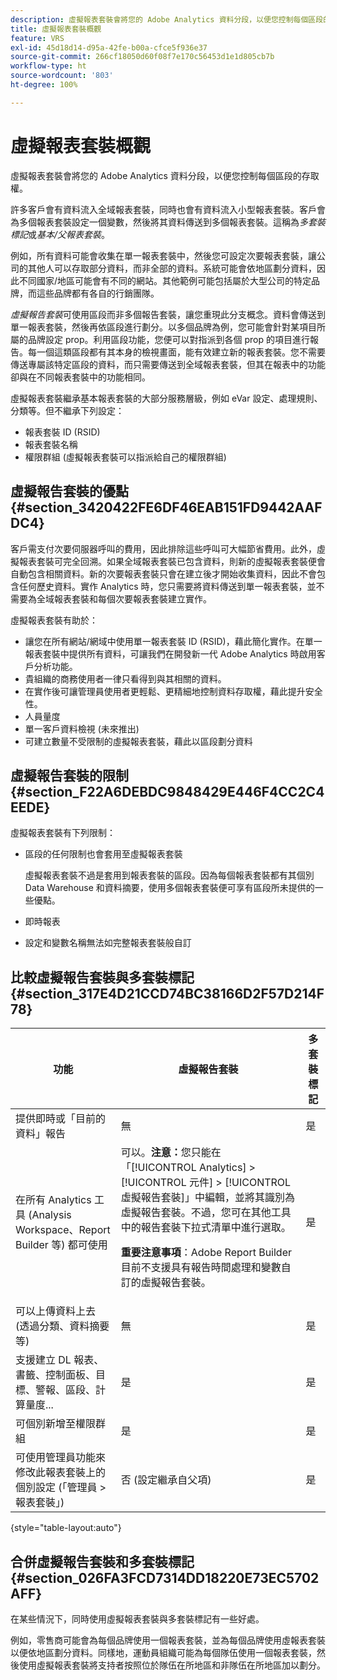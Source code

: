 ```yaml
---
description: 虛擬報表套裝會將您的 Adobe Analytics 資料分段，以便您控制每個區段的存取權。
title: 虛擬報表套裝概觀
feature: VRS
exl-id: 45d18d14-d95a-42fe-b00a-cfce5f936e37
source-git-commit: 266cf18050d60f08f7e170c56453d1e1d805cb7b
workflow-type: ht
source-wordcount: '803'
ht-degree: 100%

---
```


# 虛擬報表套裝概觀

虛擬報表套裝會將您的 Adobe Analytics 資料分段，以便您控制每個區段的存取權。

許多客戶會有資料流入全域報表套裝，同時也會有資料流入小型報表套裝。客戶會為多個報表套裝設定一個變數，然後將其資料傳送到多個報表套裝。這稱為&#x200B;*多套裝標記*&#x200B;或&#x200B;*基本/父報表套裝*。

例如，所有資料可能會收集在單一報表套裝中，然後您可設定次要報表套裝，讓公司的其他人可以存取部分資料，而非全部的資料。系統可能會依地區劃分資料，因此不同國家/地區可能會有不同的網站。其他範例可能包括屬於大型公司的特定品牌，而這些品牌都有各自的行銷團隊。

*虛擬報告套裝*&#x200B;可使用區段而非多個報告套裝，讓您重現此分支概念。資料會傳送到單一報表套裝，然後再依區段進行劃分。以多個品牌為例，您可能會針對某項目所屬的品牌設定 prop。利用區段功能，您便可以對指派到各個 prop 的項目進行報告。每一個這類區段都有其本身的檢視畫面，能有效建立新的報表套裝。您不需要傳送專屬該特定區段的資料，而只需要傳送到全域報表套裝，但其在報表中的功能卻與在不同報表套裝中的功能相同。

虛擬報表套裝繼承基本報表套裝的大部分服務層級，例如 eVar 設定、處理規則、分類等。但不繼承下列設定：

* 報表套裝 ID (RSID)
* 報表套裝名稱
* 權限群組 (虛擬報表套裝可以指派給自己的權限群組)

## 虛擬報告套裝的優點 {#section_3420422FE6DF46EAB151FD9442AAFDC4}

客戶需支付次要伺服器呼叫的費用，因此排除這些呼叫可大幅節省費用。此外，虛擬報表套裝可完全回溯。如果全域報表套裝已包含資料，則新的虛擬報表套裝便會自動包含相關資料。新的次要報表套裝只會在建立後才開始收集資料，因此不會包含任何歷史資料。實作 Analytics 時，您只需要將資料傳送到單一報表套裝，並不需要為全域報表套裝和每個次要報表套裝建立實作。

虛擬報表套裝有助於：

* 讓您在所有網站/網域中使用單一報表套裝 ID (RSID)，藉此簡化實作。在單一報表套裝中提供所有資料，可讓我們在開發新一代 Adobe Analytics 時啟用客戶分析功能。
* 貴組織的商務使用者一律只看得到與其相關的資料。
* 在實作後可讓管理員使用者更輕鬆、更精細地控制資料存取權，藉此提升安全性。
* 人員量度
* 單一客戶資料檢視 (未來推出)
* 可建立數量不受限制的虛擬報表套裝，藉此以區段劃分資料

## 虛擬報告套裝的限制 {#section_F22A6DEBDC9848429E446F4CC2C4EEDE}

虛擬報表套裝有下列限制：

* 區段的任何限制也會套用至虛擬報表套裝

  虛擬報表套裝不過是套用到報表套裝的區段。因為每個報表套裝都有其個別 Data Warehouse 和資料摘要，使用多個報表套裝便可享有區段所未提供的一些優點。
* 即時報表
* 設定和變數名稱無法如完整報表套裝般自訂

## 比較虛擬報告套裝與多套裝標記 {#section_317E4D21CCD74BC38166D2F57D214F78}

| 功能 | 虛擬報告套裝 | 多套裝標記 |
|--- |--- |--- |
| 提供即時或「目前的資料」報告 | 無 | 是 |
| 在所有 Analytics 工具 (Analysis Workspace、Report Builder 等) 都可使用 | 可以。**注意：**&#x200B;您只能在「[!UICONTROL Analytics] > [!UICONTROL 元件] > [!UICONTROL 虛擬報告套裝]」中編輯，並將其識別為虛擬報告套裝。不過，您可在其他工具中的報告套裝下拉式清單中進行選取。<p>**重要注意事項**：Adobe Report Builder 目前不支援具有報告時間處理和變數自訂的虛擬報告套裝。 | 是 |
| 可以上傳資料上去 (透過分類、資料摘要等) | 無 | 是 |
| 支援建立 DL 報表、書籤、控制面板、目標、警報、區段、計算量度... | 是 | 是 |
| 可個別新增至權限群組 | 是 | 是 |
| 可使用管理員功能來修改此報表套裝上的個別設定 (「管理員 > 報表套裝」) | 否 (設定繼承自父項) | 是 |

{style="table-layout:auto"}

## 合併虛擬報告套裝和多套裝標記 {#section_026FA3FCD7314DD18220E73EC5702AFF}

在某些情況下，同時使用虛擬報表套裝與多套裝標記有一些好處。

例如，零售商可能會為每個品牌使用一個報表套裝，並為每個品牌使用虛報表套裝以便依地區劃分資料。同樣地，運動員組織可能為每個隊伍使用一個報表套裝，然後使用虛擬報表套裝將支持者按照位於隊伍在所地區和非隊伍在所地區加以劃分。
